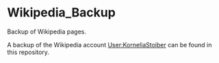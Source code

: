 # Wikipedia_Backup
Backup of Wikipedia pages.

A backup of the Wikipedia account [User:KorneliaStoiber](https://en.wikipedia.org/wiki/User:KorneliaStoiber) can be found in this repository.
